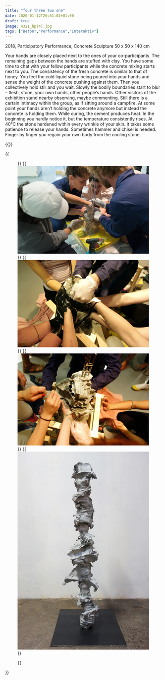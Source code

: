 ```yaml
---
title: "four three two one"
date: 2020-01-12T20:51:02+01:00
draft: true
image: 4321_hp(4).jpg
tags: ["Beton","Performance","Interaktiv"]
---
```


2018, Participatory Performance,
Concrete Sculpture 50 x 50 x 140 cm



Your hands are closely placed next to the ones of your co-participants. The remaining gaps between the hands are stuffed with clay. You have some time to chat with your fellow participants while the concrete mixing starts next to you. The consistency of the fresh concrete is similar to that of honey. You feel the cold liquid stone being poured into your hands and sense the weight of the concrete pushing against them. Then you collectively hold still and you wait. Slowly the bodily boundaries start to blur – flesh, stone, your own hands, other people’s hands. Other visitors of the exhibition stand nearby observing, maybe commenting. Still there is a certain intimacy within the group, as if sitting around a campfire. At some point your hands aren’t holding the concrete anymore but instead the concrete is holding them. While curing, the cement produces heat. In the beginning you hardly notice it, but the temperature consistently rises. At 40°C the stone hardened within every wrinkle of your skin. It takes some patience to release your hands. Sometimes hammer and chisel is needed. Finger by finger you regain your own body from the cooling stone.

{{<space>}}

{{<figure figcaption="exhibition view: Vienna – DREISECHSFUENF # 3" >}}
  {{<img src="4321_hp(1).jpg" alt="alt text" >}}
  {{<img src="4321_hp(2).jpg" alt="alt text" >}}
  {{<img src="4321_hp(3).jpg" alt="alt text" >}}
  {{<img src="4321_hp(4).jpg" alt="alt text" >}}

  
{{</figure >}}